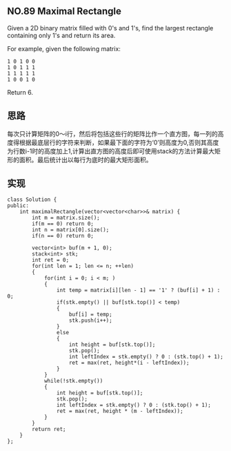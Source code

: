 ## NO.89 Maximal Rectangle

Given a 2D binary matrix filled with 0's and 1's, find the largest rectangle containing only 1's and return its area.

For example, given the following matrix:
```
1 0 1 0 0
1 0 1 1 1
1 1 1 1 1
1 0 0 1 0
```
Return 6.

## 思路
每次只计算矩阵的0～i行，然后将包括这些行的矩阵比作一个直方图，每一列的高度得根据最底层行的字符来判断，如果最下面的字符为‘0’则高度为0,否则其高度为行数i-1时的高度加上1,计算出直方图的高度后即可使用stack的方法计算最大矩形的面积。最后统计出以每行为底时的最大矩形面积。

## 实现

```
class Solution {
public:
    int maximalRectangle(vector<vector<char>>& matrix) {
        int m = matrix.size();
        if(m == 0) return 0;
        int n = matrix[0].size();
        if(n == 0) return 0;
    
        vector<int> buf(m + 1, 0); 
        stack<int> stk;
        int ret = 0;
        for(int len = 1; len <= n; ++len)
        {
            for(int i = 0; i < m; )
            {
                int temp = matrix[i][len - 1] == '1' ? (buf[i] + 1) : 0;
                if(stk.empty() || buf[stk.top()] < temp)
                {
                    buf[i] = temp;
                    stk.push(i++);
                }
                else
                {
                    int height = buf[stk.top()];
                    stk.pop();
                    int leftIndex = stk.empty() ? 0 : (stk.top() + 1); 
                    ret = max(ret, height*(i - leftIndex));
                }
            }
            while(!stk.empty())
            {
                int height = buf[stk.top()];
                stk.pop();
                int leftIndex = stk.empty() ? 0 : (stk.top() + 1);
                ret = max(ret, height * (m - leftIndex));
            }
        }
        return ret;    
    }   
};
```
